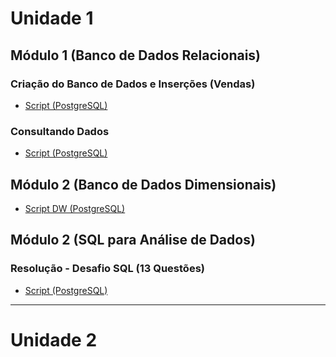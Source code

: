 # Unidade 1

## Módulo 1 (Banco de Dados Relacionais)

### Criação do Banco de Dados e Inserções (Vendas)
- [Script (PostgreSQL)](https://gist.github.com/aasouzaconsult/a7ebb734d963ae00990905a664e3b448)

### Consultando Dados
- [Script (PostgreSQL)](https://gist.github.com/aasouzaconsult/7ef239cbe96899e1bb64a6e2329fff39)

## Módulo 2 (Banco de Dados Dimensionais)
- [Script DW (PostgreSQL)](https://gist.github.com/aasouzaconsult/a4fe12721f0ab53f2462b024ce438096)

## Módulo 2 (SQL para Análise de Dados)
### Resolução - Desafio SQL (13 Questões)
- [Script (PostgreSQL)](https://gist.github.com/aasouzaconsult/2c8d3f17422e9214f8b6b8b5124afdf8--)

--------
# Unidade 2
